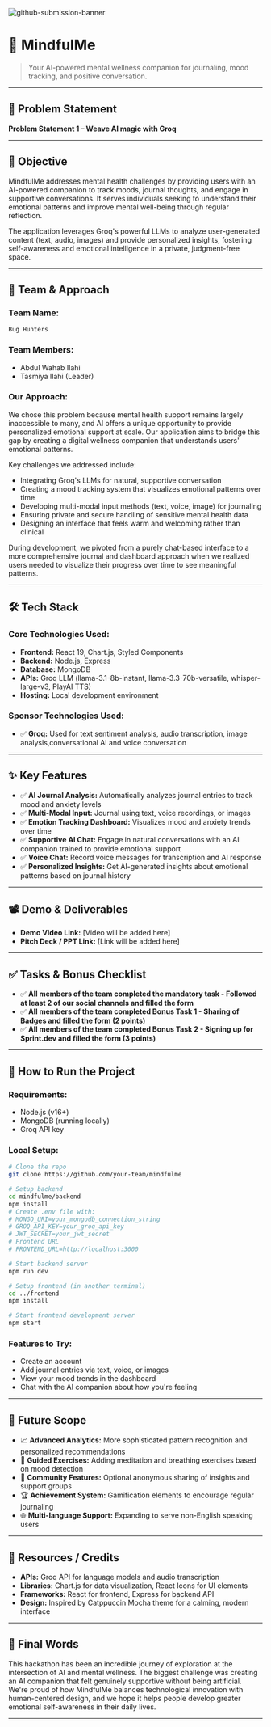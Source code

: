 ![github-submission-banner](https://github.com/user-attachments/assets/a1493b84-e4e2-456e-a791-ce35ee2bcf2f)

# 🚀 MindfulMe

> Your AI-powered mental wellness companion for journaling, mood tracking, and positive conversation.

---

## 📌 Problem Statement

**Problem Statement 1 – Weave AI magic with Groq**

---

## 🎯 Objective

MindfulMe addresses mental health challenges by providing users with an AI-powered companion to track moods, journal thoughts, and engage in supportive conversations. It serves individuals seeking to understand their emotional patterns and improve mental well-being through regular reflection.

The application leverages Groq's powerful LLMs to analyze user-generated content (text, audio, images) and provide personalized insights, fostering self-awareness and emotional intelligence in a private, judgment-free space.

---

## 🧠 Team & Approach

### Team Name:  
`Bug Hunters`

### Team Members:  
- Abdul Wahab Ilahi
- Tasmiya Ilahi (Leader)

### Our Approach:  
We chose this problem because mental health support remains largely inaccessible to many, and AI offers a unique opportunity to provide personalized emotional support at scale. Our application aims to bridge this gap by creating a digital wellness companion that understands users' emotional patterns.

Key challenges we addressed include:
- Integrating Groq's LLMs for natural, supportive conversation
- Creating a mood tracking system that visualizes emotional patterns over time
- Developing multi-modal input methods (text, voice, image) for journaling
- Ensuring private and secure handling of sensitive mental health data
- Designing an interface that feels warm and welcoming rather than clinical

During development, we pivoted from a purely chat-based interface to a more comprehensive journal and dashboard approach when we realized users needed to visualize their progress over time to see meaningful patterns.

---

## 🛠️ Tech Stack

### Core Technologies Used:
- **Frontend:** React 19, Chart.js, Styled Components
- **Backend:** Node.js, Express
- **Database:** MongoDB
- **APIs:** Groq LLM (llama-3.1-8b-instant, llama-3.3-70b-versatile, whisper-large-v3, PlayAI TTS)
- **Hosting:** Local development environment

### Sponsor Technologies Used:
- ✅ **Groq:** Used for text sentiment analysis, audio transcription, image analysis,conversational AI and voice conversation
---

## ✨ Key Features

- ✅ **AI Journal Analysis:** Automatically analyzes journal entries to track mood and anxiety levels
- ✅ **Multi-Modal Input:** Journal using text, voice recordings, or images
- ✅ **Emotion Tracking Dashboard:** Visualizes mood and anxiety trends over time
- ✅ **Supportive AI Chat:** Engage in natural conversations with an AI companion trained to provide emotional support
- ✅ **Voice Chat:** Record voice messages for transcription and AI response
- ✅ **Personalized Insights:** Get AI-generated insights about emotional patterns based on journal history

---

## 📽️ Demo & Deliverables

- **Demo Video Link:** [Video will be added here]
- **Pitch Deck / PPT Link:** [Link will be added here]

---

## ✅ Tasks & Bonus Checklist

- ✅ **All members of the team completed the mandatory task - Followed at least 2 of our social channels and filled the form**
- ✅ **All members of the team completed Bonus Task 1 - Sharing of Badges and filled the form (2 points)**
- ✅ **All members of the team completed Bonus Task 2 - Signing up for Sprint.dev and filled the form (3 points)**

---

## 🧪 How to Run the Project

### Requirements:
- Node.js (v16+)
- MongoDB (running locally)
- Groq API key

### Local Setup:
```bash
# Clone the repo
git clone https://github.com/your-team/mindfulme

# Setup backend
cd mindfulme/backend
npm install
# Create .env file with:
# MONGO_URI=your_mongodb_connection_string
# GROQ_API_KEY=your_groq_api_key
# JWT_SECRET=your_jwt_secret
# Frontend URL
# FRONTEND_URL=http://localhost:3000

# Start backend server
npm run dev

# Setup frontend (in another terminal)
cd ../frontend
npm install

# Start frontend development server
npm start
```

### Features to Try:
- Create an account
- Add journal entries via text, voice, or images
- View your mood trends in the dashboard
- Chat with the AI companion about how you're feeling

---

## 🧬 Future Scope

- 📈 **Advanced Analytics:** More sophisticated pattern recognition and personalized recommendations
- 🧘 **Guided Exercises:** Adding meditation and breathing exercises based on mood detection
- 👥 **Community Features:** Optional anonymous sharing of insights and support groups
- 🏆 **Achievement System:** Gamification elements to encourage regular journaling
- 🌐 **Multi-language Support:** Expanding to serve non-English speaking users

---

## 📎 Resources / Credits

- **APIs:** Groq API for language models and audio transcription
- **Libraries:** Chart.js for data visualization, React Icons for UI elements
- **Frameworks:** React for frontend, Express for backend API
- **Design:** Inspired by Catppuccin Mocha theme for a calming, modern interface

---

## 🏁 Final Words

This hackathon has been an incredible journey of exploration at the intersection of AI and mental wellness. The biggest challenge was creating an AI companion that felt genuinely supportive without being artificial. We're proud of how MindfulMe balances technological innovation with human-centered design, and we hope it helps people develop greater emotional self-awareness in their daily lives.

---

